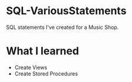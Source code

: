# SQL-VariousStatements
SQL statements I've created for a Music Shop.

# What I learned
* Create Views
* Create Stored Procedures
